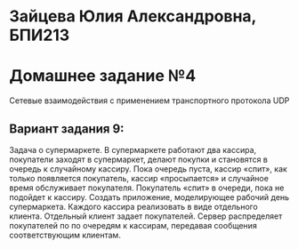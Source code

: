 # Зайцева Юлия Александровна, БПИ213

# Домашнее задание №4
Сетевые взаимодействия с применением транспортного протокола UDP

## Вариант задания 9: 
Задача о супермаркете. В супермаркете работают два кассира, покупатели заходят в супермаркет, делают покупки и становятся в очередь к случайному кассиру. Пока очередь пуста, кассир «спит», как только появляется покупатель, кассир «просыпается» и случайное время обслуживает покупателя. Покупатель «спит» в очереди, пока не подойдет к кассиру. Создать приложение, моделирующее рабочий день супермаркета. Каждого кассира реализовать в виде отдельного клиента. Отдельный клиент задает покупателей. Сервер распределяет покупателей по по очередям к кассирам, передавая сообщения соответствующим клиентам.
